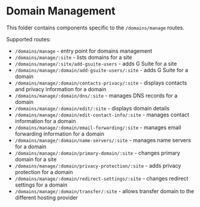 # Domain Management

This folder contains components specific to the `/domains/manage` routes.

Supported routes:

- `/domains/manage` - entry point for domains management
- `/domains/manage/:site` - lists domains for a site
- `/domains/manage/:site/add-gsuite-users` - adds G Suite for a site
- `/domains/manage/:domain/add-gsuite-users/:site` - adds G Suite for a domain
- `/domains/manage/:domain/contacts-privacy/:site` - displays contacts and privacy information for a domain
- `/domains/manage/:domain/dns/:site` - manages DNS records for a domain
- `/domains/manage/:domain/edit/:site` - displays domain details
- `/domains/manage/:domain/edit-contact-info/:site` - manages contact information for a domain
- `/domains/manage/:domain/email-forwarding/:site` - manages email forwarding information for a domain
- `/domains/manage/:domain/name-servers/:site` - manages name servers for a domain
- `/domains/manage/:domain/primary-domain/:site` - changes primary domain for a site
- `/domains/manage/:domain/privacy-protection/:site` - adds privacy protection for a domain
- `/domains/manage/:domain/redirect-settings/:site` - changes redirect settings for a domain
- `/domains/manage/:domain/transfer/:site` - allows transfer domain to the different hosting provider
